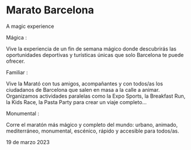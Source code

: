 # Marato Barcelona
A magic experience

Mágica :

Vive la experiencia de un fin de semana mágico donde descubrirás las oportunidades deportivas y turísticas únicas que solo Barcelona te puede ofrecer.

Familiar :

Vive la Marató con tus amigos, acompañantes y con todos/as los ciudadanos de Barcelona que salen en masa a la calle a animar. Organizamos actividades paralelas como la Expo Sports, la Breakfast Run, la Kids Race, la Pasta Party para crear un viaje completo...

Monumental :

Corre el maratón más mágico y completo del mundo: urbano, animado, mediterráneo, monumental, escénico, rápido y accesible para todos/as.

19 de marzo 2023
